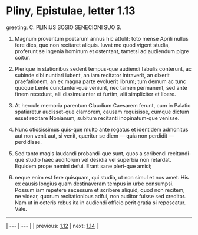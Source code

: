 # Pliny, Epistulae, letter 1.13

greeting. C. PLINIUS SOSIO SENECIONI SUO S.



1. Magnum proventum poetarum annus hic attulit: toto mense Aprili nullus fere dies, quo non recitaret aliquis. Iuvat me quod vigent studia, proferunt se ingenia hominum et ostentant, tametsi ad audiendum pigre coitur.



2. Plerique in stationibus sedent tempus-que audiendi fabulis conterunt, ac subinde sibi nuntiari iubent, an iam recitator intraverit, an dixerit praefationem, an ex magna parte evoluerit librum; tum demum ac tunc quoque Lente cunctanter-que veniunt, nec tamen permanent, sed ante finem recedunt, alii dissimulanter et furtim, alii simpliciter et libere.



3. At hercule memoria parentum Claudium Caesarem ferunt, cum in Palatio spatiaretur audisset-que clamorem, causam requisisse, cumque dictum esset recitare Nonianum, subitum recitanti inopinatum-que venisse.



4. Nunc otiosissimus quis-que multo ante rogatus et identidem admonitus aut non venit aut, si venit, queritur se diem — quia non perdidit — perdidisse.



5. Sed tanto magis laudandi probandi-que sunt, quos a scribendi recitandi-que studio haec auditorum vel desidia vel superbia non retardat. Equidem prope nemini defui. Erant sane pleri-que amici;



6. neque enim est fere quisquam, qui studia, ut non simul et nos amet. His ex causis longius quam destinaveram tempus in urbe consumpsi. Possum iam repetere secessum et scribere aliquid, quod non recitem, ne videar, quorum recitationibus adfui, non auditor fuisse sed creditor. Nam ut in ceteris rebus ita in audiendi officio perit gratia si reposcatur. Vale.



---

| --- | --- |
| previous: [1.12](../1.12/) | next: [1.14](../1.14/) |